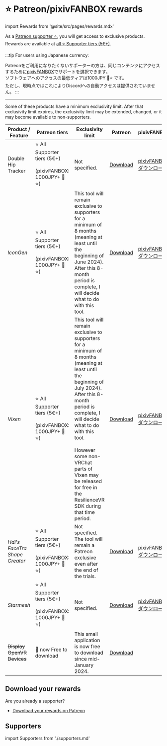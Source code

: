 ﻿# ⭐ Patreon/pixivFANBOX rewards

import Rewards from '@site/src/pages/rewards.mdx'

As a [Patreon supporter ⭐](https://www.patreon.com/vr_hai), you will get access to exclusive products.
Rewards are available at [all ⭐ Supporter tiers (5€+)](https://www.patreon.com/vr_hai).

:::tip
For users using Japanese currency:

Patreonをご利用になりたくないサポーターの方は、同じコンテンツにアクセスするために[pixivFANBOX](https://hai-vr.fanbox.cc/)でサポートを選択できます。<br/>
ソフトウェアへのアクセスの最低ティアは1000JPY 🌙⭐ です。<br/>
ただし、現時点ではこれによりDiscordへの自動アクセスは提供されていません。
:::

<Rewards />

---

Some of these products have a minimum exclusivity limit. After that exclusivity limit expires, the exclusivity limit may be extended, changed, or it may become available to non-supporters.

| Product / Feature             | Patreon tiers                                                    | Exclusivity limit                                                                                                                                                                                                                                                                                                                      | Patreon                                                             | pixivFANBOX                                                      |
|-------------------------------|------------------------------------------------------------------|----------------------------------------------------------------------------------------------------------------------------------------------------------------------------------------------------------------------------------------------------------------------------------------------------------------------------------------|---------------------------------------------------------------------|------------------------------------------------------------------|
| Double Hip Tracker            | ⭐ All Supporter tiers (5€+)<br/><br/>(pixivFANBOX: 1000JPY+ 🌙⭐) | Not specified.                                                                                                                                                                                                                                                                                                                         | [Download](https://www.patreon.com/posts/doublehiptracker-85985442) | [pixivFANBOX<br/>ダウンロード](https://hai-vr.fanbox.cc/posts/6719214) |
| *IconGen*                     | ⭐ All Supporter tiers (5€+)<br/><br/>(pixivFANBOX: 1000JPY+ 🌙⭐) | This tool will remain exclusive to supporters for a minimum of 8 months (meaning at least until the beginning of June 2024). After this 8-month period is complete, I will decide what to do with this tool.                                                                                                                           | [Download](https://www.patreon.com/posts/access-to-tool-89653332)   | [pixivFANBOX<br/>ダウンロード](https://hai-vr.fanbox.cc/posts/6719214) |
| *Vixen*                       | ⭐ All Supporter tiers (5€+)<br/><br/>(pixivFANBOX: 1000JPY+ 🌙⭐) | This tool will remain exclusive to supporters for a minimum of 8 months (meaning at least until the beginning of July 2024). After this 8-month period is complete, I will decide what to do with this tool.<br/><br/>However some non-VRChat parts of Vixen may be released for free in the ResilienceVR SDK during that time period. | [Download](https://www.patreon.com/posts/91359532)                  | [pixivFANBOX<br/>ダウンロード](https://hai-vr.fanbox.cc/posts/6719214) |
| *Haï's FaceTra Shape Creator* | ⭐ All Supporter tiers (5€+)<br/><br/>(pixivFANBOX: 1000JPY+ 🌙⭐) | Not specified. The tool will remain a Patreon exclusive even after the end of the trials.                                                                                                                                                                                                                                              | [Download](https://www.patreon.com/posts/92430350)                  | [pixivFANBOX<br/>ダウンロード](https://hai-vr.fanbox.cc/posts/6719214) |
| *Starmesh*                    | ⭐ All Supporter tiers (5€+)<br/><br/>(pixivFANBOX: 1000JPY+ 🌙⭐) | Not specified.                                                                                                                                                                                                                                                                                                                         | [Download](https://www.patreon.com/posts/92430350)                  | [pixivFANBOX<br/>ダウンロード](https://hai-vr.fanbox.cc/posts/6719214) |
| <s>Display OpenVR Devices</s> | 🌊 now Free to download                                          | This small application is now free to download since mid-January 2024.                                                                                                                                                                                                                                                                 | [Download](https://www.patreon.com/posts/display-openvr-0-88054426) |                                                                  |

## Download your rewards

Are you already a supporter?

- [Download your rewards on Patreon](https://www.patreon.com/vr_hai)

## Supporters

import Supporters from './supporters.md'

<Supporters />

